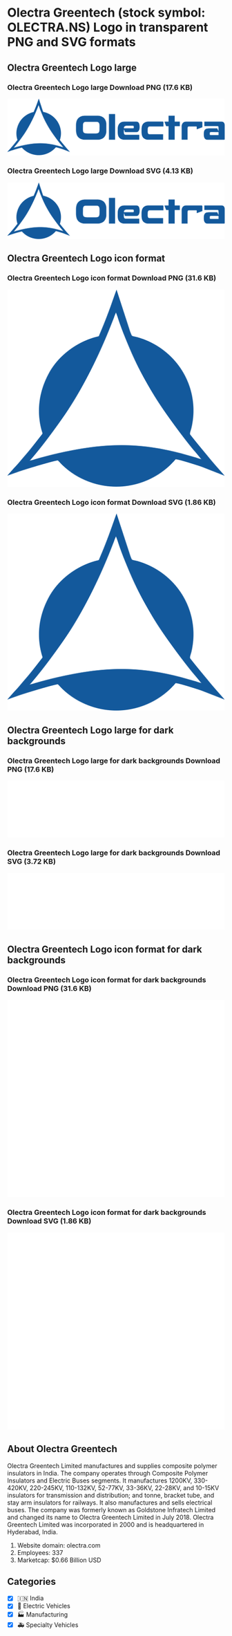# Olectra Greentech (stock symbol: OLECTRA.NS) Logo in transparent PNG and SVG formats

## Olectra Greentech Logo large

### Olectra Greentech Logo large Download PNG (17.6 KB)

![Olectra Greentech Logo large Download PNG (17.6 KB)](/img/orig/OLECTRA.NS_BIG-c3c88223.png)

### Olectra Greentech Logo large Download SVG (4.13 KB)

![Olectra Greentech Logo large Download SVG (4.13 KB)](/img/orig/OLECTRA.NS_BIG-06821bb0.svg)

## Olectra Greentech Logo icon format

### Olectra Greentech Logo icon format Download PNG (31.6 KB)

![Olectra Greentech Logo icon format Download PNG (31.6 KB)](/img/orig/OLECTRA.NS-53f2cfe6.png)

### Olectra Greentech Logo icon format Download SVG (1.86 KB)

![Olectra Greentech Logo icon format Download SVG (1.86 KB)](/img/orig/OLECTRA.NS-10e2f245.svg)

## Olectra Greentech Logo large for dark backgrounds

### Olectra Greentech Logo large for dark backgrounds Download PNG (17.6 KB)

![Olectra Greentech Logo large for dark backgrounds Download PNG (17.6 KB)](/img/orig/OLECTRA.NS_BIG.D-144efc12.png)

### Olectra Greentech Logo large for dark backgrounds Download SVG (3.72 KB)

![Olectra Greentech Logo large for dark backgrounds Download SVG (3.72 KB)](/img/orig/OLECTRA.NS_BIG.D-9990cd4f.svg)

## Olectra Greentech Logo icon format for dark backgrounds

### Olectra Greentech Logo icon format for dark backgrounds Download PNG (31.6 KB)

![Olectra Greentech Logo icon format for dark backgrounds Download PNG (31.6 KB)](/img/orig/OLECTRA.NS.D-401a6474.png)

### Olectra Greentech Logo icon format for dark backgrounds Download SVG (1.86 KB)

![Olectra Greentech Logo icon format for dark backgrounds Download SVG (1.86 KB)](/img/orig/OLECTRA.NS.D-9873da37.svg)

## About Olectra Greentech

Olectra Greentech Limited manufactures and supplies composite polymer insulators in India. The company operates through Composite Polymer Insulators and Electric Buses segments. It manufactures 1200KV, 330-420KV, 220-245KV, 110-132KV, 52-77KV, 33-36KV, 22-28KV, and 10-15KV insulators for transmission and distribution; and tonne, bracket tube, and stay arm insulators for railways. It also manufactures and sells electrical buses. The company was formerly known as Goldstone Infratech Limited and changed its name to Olectra Greentech Limited in July 2018. Olectra Greentech Limited was incorporated in 2000 and is headquartered in Hyderabad, India.

1. Website domain: olectra.com
2. Employees: 337
3. Marketcap: $0.66 Billion USD


## Categories
- [x] 🇮🇳 India
- [x] 🔋 Electric Vehicles
- [x] 🏭 Manufacturing
- [x] 🚑 Specialty Vehicles
